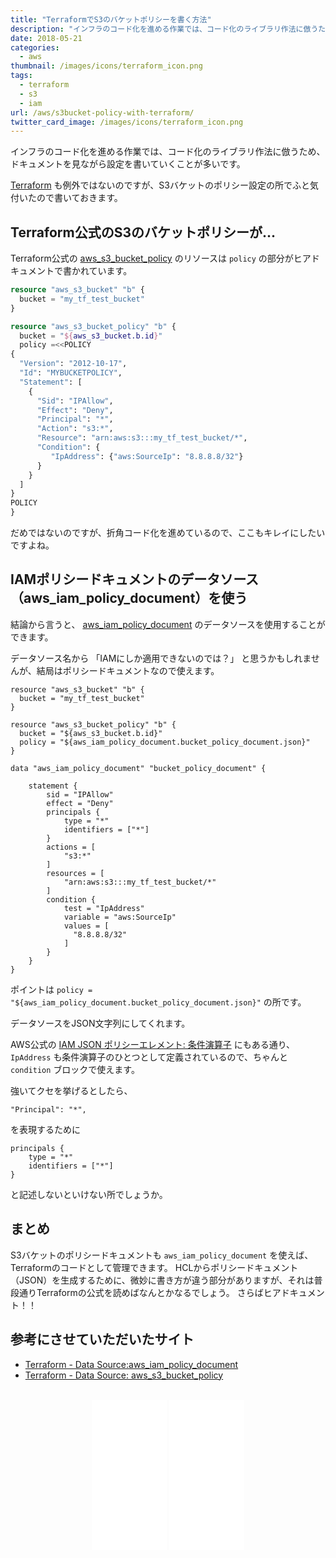 ```yaml
---
title: "TerraformでS3のバケットポリシーを書く方法"
description: "インフラのコード化を進める作業では、コード化のライブラリ作法に倣うため、ドキュメントを見ながら設定を書いていくことが多いです。Terraformも例外ではないのですが、S3バケットのポリシー設定の所でふと気付いたので書いておきます。"
date: 2018-05-21
categories:
  - aws
thumbnail: /images/icons/terraform_icon.png
tags:
  - terraform
  - s3
  - iam
url: /aws/s3bucket-policy-with-terraform/
twitter_card_image: /images/icons/terraform_icon.png
---
```


インフラのコード化を進める作業では、コード化のライブラリ作法に倣うため、ドキュメントを見ながら設定を書いていくことが多いです。

[Terraform](https://www.terraform.io/) も例外ではないのですが、S3バケットのポリシー設定の所でふと気付いたので書いておきます。

## Terraform公式のS3のバケットポリシーが...

Terraform公式の [aws_s3_bucket_policy](https://www.terraform.io/docs/providers/aws/r/s3_bucket_policy.html)
のリソースは `policy` の部分がヒアドキュメントで書かれています。

```terraform
resource "aws_s3_bucket" "b" {
  bucket = "my_tf_test_bucket"
}

resource "aws_s3_bucket_policy" "b" {
  bucket = "${aws_s3_bucket.b.id}"
  policy =<<POLICY
{
  "Version": "2012-10-17",
  "Id": "MYBUCKETPOLICY",
  "Statement": [
    {
      "Sid": "IPAllow",
      "Effect": "Deny",
      "Principal": "*",
      "Action": "s3:*",
      "Resource": "arn:aws:s3:::my_tf_test_bucket/*",
      "Condition": {
         "IpAddress": {"aws:SourceIp": "8.8.8.8/32"}
      }
    }
  ]
}
POLICY
}
```

だめではないのですが、折角コード化を進めているので、ここもキレイにしたいですよね。

## IAMポリシードキュメントのデータソース（aws_iam_policy_document）を使う

結論から言うと、 [aws_iam_policy_document](https://www.terraform.io/docs/providers/aws/d/iam_policy_document.html)
のデータソースを使用することができます。

データソース名から 「IAMにしか適用できないのでは？」 と思うかもしれませんが、結局はポリシードキュメントなので使えます。

```
resource "aws_s3_bucket" "b" {
  bucket = "my_tf_test_bucket"
}

resource "aws_s3_bucket_policy" "b" {
  bucket = "${aws_s3_bucket.b.id}"
  policy = "${aws_iam_policy_document.bucket_policy_document.json}"
}

data "aws_iam_policy_document" "bucket_policy_document" {

    statement {
        sid = "IPAllow"
        effect = "Deny"
        principals {
            type = "*"
            identifiers = ["*"]
        }
        actions = [
            "s3:*"
        ]
        resources = [
            "arn:aws:s3:::my_tf_test_bucket/*"
        ]
        condition {
            test = "IpAddress"
            variable = "aws:SourceIp"
            values = [
              "8.8.8.8/32"
            ]
        }
    }
}

```

ポイントは `policy = "${aws_iam_policy_document.bucket_policy_document.json}"` の所です。

データソースをJSON文字列にしてくれます。

AWS公式の [IAM JSON ポリシーエレメント: 条件演算子](https://docs.aws.amazon.com/ja_jp/IAM/latest/UserGuide/reference_policies_elements_condition_operators.html) にもある通り、
`IpAddress` も条件演算子のひとつとして定義されているので、ちゃんと `condition` ブロックで使えます。

強いてクセを挙げるとしたら、

```
"Principal": "*",
```

を表現するために

```
principals {
    type = "*"
    identifiers = ["*"]
}
```

と記述しないといけない所でしょうか。

## まとめ

S3バケットのポリシードキュメントも `aws_iam_policy_document` を使えば、Terraformのコードとして管理できます。
HCLからポリシードキュメント（JSON）を生成するために、微妙に書き方が違う部分がありますが、それは普段通りTerraformの公式を読めばなんとかなるでしょう。
さらばヒアドキュメント！！

## 参考にさせていただいたサイト

* [Terraform - Data Source:aws_iam_policy_document](https://www.terraform.io/docs/providers/aws/d/iam_policy_document.html)
* [Terraform - Data Source: aws_s3_bucket_policy](https://www.terraform.io/docs/providers/aws/r/s3_bucket_policy.html)

<br>
<div align="center">
<iframe style="width:120px;height:240px;" marginwidth="0" marginheight="0" scrolling="no" frameborder="0" src="//rcm-fe.amazon-adsystem.com/e/cm?lt1=_blank&bc1=000000&IS2=1&bg1=FFFFFF&fc1=000000&lc1=0000FF&t=soudegesu-22&o=9&p=8&l=as4&m=amazon&f=ifr&ref=as_ss_li_til&asins=B06XKHGJHP&linkId=a3a59917979f77c73643421d8d843a47"></iframe>
<iframe style="width:120px;height:240px;" marginwidth="0" marginheight="0" scrolling="no" frameborder="0" src="//rcm-fe.amazon-adsystem.com/e/cm?lt1=_blank&bc1=000000&IS2=1&bg1=FFFFFF&fc1=000000&lc1=0000FF&t=soudegesu-22&o=9&p=8&l=as4&m=amazon&f=ifr&ref=as_ss_li_til&asins=4844339265&linkId=81ad40d815fd96079a683238ffb6a249"></iframe>
</div>
